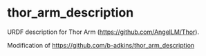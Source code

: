 # thor_arm_description
URDF description for Thor Arm (https://github.com/AngelLM/Thor).

Modification of https://github.com/b-adkins/thor_arm_description
